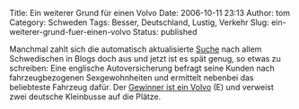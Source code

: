 Title: Ein weiterer Grund für einen Volvo
Date: 2006-10-11 23:13
Author: tom
Category: Schweden
Tags: Besser, Deutschland, Lustig, Verkehr
Slug: ein-weiterer-grund-fuer-einen-volvo
Status: published

Manchmal zahlt sich die automatisch aktualisierte
[Suche](http://www.technorati.com/search/schweden+OR+schwedisch+OR+schwedische+OR+schwede+OR+schwedischen+OR+schwedischer)
nach allem Schwedischen in Blogs doch aus und jetzt ist es spät genug,
so etwas zu schreiben: Eine englische Autoversicherung befragt seine
Kunden nach fahrzeugbezogenen Sexgewohnheiten und ermittelt nebenbei das
beliebteste Fahrzeug dafür. Der [Gewinner ist ein
Volvo](http://www.yesinsurance.co.uk/insurance-media-centre/Research-says.html)
(E) und verweist zwei deutsche Kleinbusse auf die Plätze.

